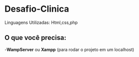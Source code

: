 # Desafio-Clinica
Linguagens Utilizadas: Html,css,php

## O que você precisa:

-**WampServer** ou **Xampp** (para rodar o projeto em um localhost)
